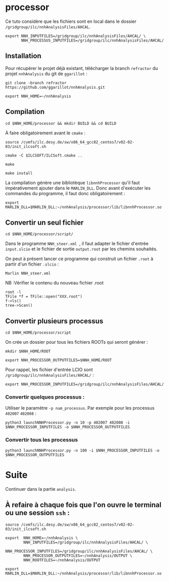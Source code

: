 # processor
Ce tuto considère que les fichiers sont en local dans le dossier `/gridgroup/ilc/nnhAnalysisFiles/AHCAL`.
```
export NNH_INPUTFILES=/gridgroup/ilc/nnhAnalysisFiles/AHCAL/ \
       NNH_PROCESSUS_INPUTFILES=/gridgroup/ilc/nnhAnalysisFiles/AHCAL/
```
## Installation

Pour récupérer le projet déjà existant, télécharger la branch `refractor` du projet `nnhAnalysis` du git de `ggarillot` :
```
git clone -branch refractor https://github.com/ggarillot/nnhAnalysis.git
```
```
export NNH_HOME=~/nnhAnalysis
```
## Compilation
```
cd $NNH_HOME/processor && mkdir BUILD && cd BUILD
```
À faire obligatoirement avant le `cmake` :
```
source /cvmfs/ilc.desy.de/sw/x86_64_gcc82_centos7/v02-02-03/init_ilcsoft.sh
```
```
cmake -C $ILCSOFT/ILCSoft.cmake ..
```
```
make
```
```
make install
```
La compilation génère une bibliotèque `libnnhProcessor` qu'il faut impérativement ajouter dans le `MARLIN_DLL`. Donc avant d'exécuter les commandes du programme, il faut donc obligatoirement :
```
export MARLIN_DLL=$MARLIN_DLL:~/nnhAnalysis/processor/lib/libnnhProcessor.so
```
## Convertir un seul fichier
```
cd $NNH_HOME/processor/script/
```
Dans le programme `NNH_steer.xml `, il faut adapter le fichier d'entrée `input.slcio` et  le fichier de sortie `output.root` par les chemins souhaités.

On peut à présent lancer ce programme qui construit un fichier `.root` à partir d'un fichier `.slcio` :
```
Marlin NNH_steer.xml 
```
NB :Vérifier le contenu du nouveau fichier .root
```
root -l
TFile *f = TFile::open("XXX.root")
f->ls()
tree->Scan()
```
## Convertir plusieurs processus
```
cd $NNH_HOME/processor/script
```
On crée un dossier pour tous les fichiers ROOTs qui seront générer :
```
mkdir $NNH_HOME/ROOT
```
```
export NNH_PROCESSOR_OUTPUTFILES=$NNH_HOME/ROOT
```
Pour rappel, les fichier d'entrée LCIO sont `/gridgroup/ilc/nnhAnalysisFiles/AHCAL/` : 
```
export NNH_PROCESSOR_INPUTFILES=/gridgroup/ilc/nnhAnalysisFiles/AHCAL/
```
### Convertir quelques processus :
Utiliser le paramètre `-p num_processus`. Par exemple pour les processus `402007` `402008` :
```
python3 launchNNHProcessor.py -n 10 -p 402007 402008 -i $NNH_PROCESSOR_INPUTFILES -o $NNH_PROCESSOR_OUTPUTFILES
```
### Convertir tous les processus
```
python3 launchNNHProcessor.py -n 100 -i $NNH_PROCESSOR_INPUTFILES -o $NNH_PROCESSOR_OUTPUTFILES
```
# Suite 
Continuer dans la partie `analysis`.

## À refaire à chaque fois que l'on ouvre le terminal ou une session `ssh` :
```
source /cvmfs/ilc.desy.de/sw/x86_64_gcc82_centos7/v02-02-03/init_ilcsoft.sh
```
```
export  NNH_HOME=~/nnhAnalysis \
        NNH_INPUTFILES=/gridgroup/ilc/nnhAnalysisFiles/AHCAL/ \
        NNH_PROCESSOR_INPUTFILES=/gridgroup/ilc/nnhAnalysisFiles/AHCAL/ \
        NNH_PROCESSOR_OUTPUTFILES=~/nnhAnalysis/OUTPUT \
        NNH_ROOTFILES=~/nnhAnalysis/OUTPUT
```
```
export MARLIN_DLL=$MARLIN_DLL:~/nnhAnalysis/processor/lib/libnnhProcessor.so
```
